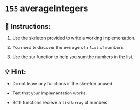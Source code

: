 # `155` averageIntegers

## 📝 Instructions:

1. Use the skeleton provided to write a working implementation.

2. You need to discover the average of a `list` of numbers.

3. Use the `sum` function to help you sum the numbers in the list.

## :bulb: Hint:

+ Do not leave any functions in the skeleton unused.

+ Test that your implementation works.

+ Both functions recieve a `list`/`array` of numbers.
